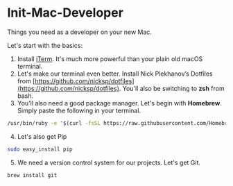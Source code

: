 # Init-Mac-Developer
Things you need as a developer on your new Mac. 

Let's start with the basics:

1. Install [iTerm](https://www.iterm2.com/). It's much more powerful than your plain old macOS terminal.
2. Let's make our terminal even better. Install Nick Plekhanov’s Dotfiles from [https://github.com/nicksp/dotfiles](https://github.com/nicksp/dotfiles). You'll also be switching to **zsh** from bash.
3. You'll also need a good package manager. Let's begin with **Homebrew**. Simply paste the following in your terminal.
```bash
/usr/bin/ruby -e "$(curl -fsSL https://raw.githubusercontent.com/Homebrew/install/master/install)"
```
4. Let's also get Pip
```bash
sudo easy_install pip
```
5. We need a version control system for our projects. Let's get Git.
```bash
brew install git
```
